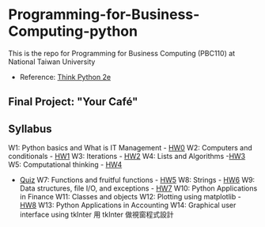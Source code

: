 # Programming-for-Business-Computing-python
This is the repo for Programming for Business Computing (PBC110) at National Taiwan University

- Reference: [Think Python 2e](https://greenteapress.com/wp/think-python-2e/)

## Final Project: "Your Café"

## Syllabus
W1: Python basics and What is IT Management - [HW0](https://github.com/anniechen0506/Programming-for-Business-Computing-python/blob/a09d03da659cf9b82182344987b6ca6fedc6abbe/HW0)
W2: Computers and conditionals - [HW1](https://github.com/anniechen0506/Programming-for-Business-Computing-Python-2021-Fall/blob/main/HW1)
W3: Iterations - [HW2](https://github.com/anniechen0506/Programming-for-Business-Computing-Python-2021-Fall/blob/main/HW2)
W4: Lists and Algorithms -[HW3](https://github.com/anniechen0506/Programming-for-Business-Computing-Python-2021-Fall/blob/main/HW3)
W5: Computational thinking - [HW4](https://github.com/anniechen0506/Programming-for-Business-Computing-Python-2021-Fall/blob/main/HW4)
- [Quiz](https://github.com/anniechen0506/Programming-for-Business-Computing-Python-2021-Fall/blob/main/Quiz)
W7: Functions and fruitful functions - [HW5](https://github.com/anniechen0506/Programming-for-Business-Computing-Python-2021-Fall/blob/main/HW5)
W8: Strings - [HW6](https://github.com/anniechen0506/Programming-for-Business-Computing-Python-2021-Fall/blob/main/HW6)
W9: Data structures, file I/O, and exceptions - [HW7](https://github.com/anniechen0506/Programming-for-Business-Computing-Python-2021-Fall/blob/main/HW7)
W10: Python Applications in Finance 
W11: Classes and objects
W12: Plotting using matplotlib - [HW8](https://github.com/anniechen0506/Programming-for-Business-Computing-Python-2021-Fall/blob/main/HW8)
W13: Python Applications in Accounting
W14: Graphical user interface using tkInter 用 tkInter 做視窗程式設計
